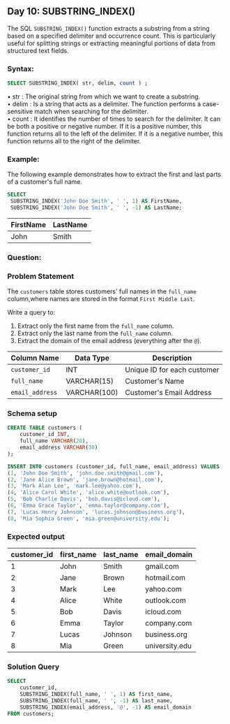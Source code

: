 ## Day 10: SUBSTRING_INDEX()

The SQL `SUBSTRING_INDEX()` function extracts a substring from a string based on a specified delimiter and occurrence count. This is particularly useful for splitting strings or extracting meaningful portions of data from structured text fields. 

### Syntax:

```sql
SELECT SUBSTRING_INDEX( str, delim, count ) ; 
```

• str : The original string from which we want to create a substring.
<br>• delim : Is a string that acts as a delimiter. The function performs a case-sensitive match when searching for the delimiter.
<br>• count : It identifies the number of times to search for the delimiter. It can be both a positive or negative number. If it is a positive number, this function returns all to the left of the delimiter. If it is a negative number, this function returns all to the right of the delimiter.


### Example:

The following example demonstrates how to extract the first and last parts of a customer's full name.

```sql
SELECT 
 SUBSTRING_INDEX('John Doe Smith', ' ', 1) AS FirstName, 
 SUBSTRING_INDEX('John Doe Smith', ' ', -1) AS LastName;
```

| FirstName | LastName | 
|-----------|----------|
| John      |    Smith | 

### Question:


### Problem Statement

The `customers` table stores customers' full names in the `full_name` column,where names are stored
in the format `First Middle Last`.  

Write a query to:  
1. Extract only the first name from the `full_name` column.  
2. Extract only the last name from the `full_name` column.  
3. Extract the domain of the email address (everything after the `@`).  

| Column Name       | Data Type     | Description                                         |  
|-------------------|---------------|-----------------------------------------------------|  
| `customer_id`     | INT           | Unique ID for each customer                         |  
| `full_name`       | VARCHAR(15)   | Customer's Name                                     |  
| `email_address`   | VARCHAR(100)  | Customer's Email Address                            |  

### Schema setup

```sql
CREATE TABLE customers (
    customer_id INT,
    full_name VARCHAR(20),
    email_address VARCHAR(30)
);

INSERT INTO customers (customer_id, full_name, email_address) VALUES
(1, 'John Doe Smith', 'john.doe.smith@gmail.com'),
(2, 'Jane Alice Brown', 'jane.brown@hotmail.com'),
(3, 'Mark Alan Lee', 'mark.lee@yahoo.com'),
(4, 'Alice Carol White', 'alice.white@outlook.com'),
(5, 'Bob Charlie Davis', 'bob.davis@icloud.com'),
(6, 'Emma Grace Taylor', 'emma.taylor@company.com'),
(7, 'Lucas Henry Johnson', 'lucas.johnson@business.org'),
(8, 'Mia Sophia Green', 'mia.green@university.edu');
```

### Expected output

| customer_id | first_name | last_name | email_domain       |  
|-------------|------------|-----------|--------------------|  
| 1           | John       | Smith     | gmail.com          |  
| 2           | Jane       | Brown     | hotmail.com        |  
| 3           | Mark       | Lee       | yahoo.com          |  
| 4           | Alice      | White     | outlook.com        |  
| 5           | Bob        | Davis     | icloud.com         |  
| 6           | Emma       | Taylor    | company.com        |  
| 7           | Lucas      | Johnson   | business.org       |  
| 8           | Mia        | Green     | university.edu     |  

### Solution Query

```sql
SELECT 
    customer_id,
    SUBSTRING_INDEX(full_name, ' ', 1) AS first_name,
    SUBSTRING_INDEX(full_name, ' ', -1) AS last_name,
    SUBSTRING_INDEX(email_address, '@', -1) AS email_domain
FROM customers;
```

